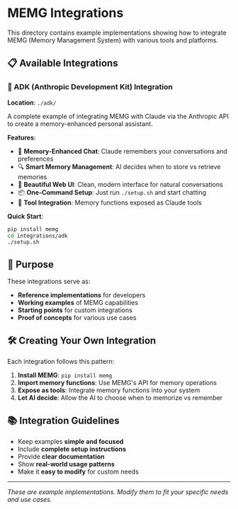 # MEMG Integrations

This directory contains example implementations showing how to integrate MEMG (Memory Management System) with various tools and platforms.

## 📋 Available Integrations

### 🤖 ADK (Anthropic Development Kit) Integration
**Location**: `./adk/`

A complete example of integrating MEMG with Claude via the Anthropic API to create a memory-enhanced personal assistant.

**Features**:
- 🧠 **Memory-Enhanced Chat**: Claude remembers your conversations and preferences
- 🔍 **Smart Memory Management**: AI decides when to store vs retrieve memories
- 🎨 **Beautiful Web UI**: Clean, modern interface for natural conversations
- 📦 **One-Command Setup**: Just run `./setup.sh` and start chatting
- 🔧 **Tool Integration**: Memory functions exposed as Claude tools

**Quick Start**:
```bash
pip install memg
cd integrations/adk
./setup.sh
```

## 🎯 Purpose

These integrations serve as:
- **Reference implementations** for developers
- **Working examples** of MEMG capabilities  
- **Starting points** for custom integrations
- **Proof of concepts** for various use cases

## 🛠️ Creating Your Own Integration

Each integration follows this pattern:
1. **Install MEMG**: `pip install memg`
2. **Import memory functions**: Use MEMG's API for memory operations
3. **Expose as tools**: Integrate memory functions into your system
4. **Let AI decide**: Allow the AI to choose when to memorize vs remember

## 📚 Integration Guidelines

- Keep examples **simple and focused**
- Include **complete setup instructions**
- Provide **clear documentation**
- Show **real-world usage patterns**
- Make it **easy to modify** for custom needs

---

*These are example implementations. Modify them to fit your specific needs and use cases.* 